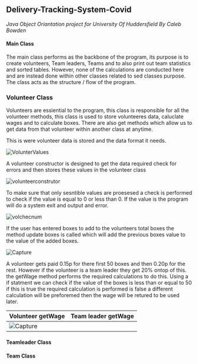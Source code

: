 ## Delivery-Tracking-System-Covid
*Java Object Oriantation project for University Of Huddersfield By Caleb Bowden*

#### Main Class
The main class performs as the backbone of the program, its purpose is to create volunteers, Team leaders, Teams and to also print out team statistics and sorted tables. However, none of the calculations are conducted here and are instead done within other classes related to sed classes purpose. The class acts as the structure / flow of the program.





### Volunteer Class
Volunteers are essiential to the program, this class is responsible for all the volunteer methods, this class is used to store volunteeres data, caluclate wages and to calculate boxes. There are also get methods which allow us to get data from that volunteer within another class at anytime.

This is were volunteer data is stored and the data format it needs.

![VolunterValues](https://user-images.githubusercontent.com/100306913/160255615-10eb4bfd-988d-4ecf-a9d5-b3b010030c27.png)


A volunteer constructor is designed to get the data required check for errors and then stores these values in the volunteer class

![volunteerconstrutor](https://user-images.githubusercontent.com/100306913/160255773-978fdd1d-0716-4e12-afb7-31fc9746dc86.png)

To make sure that only sesntible values are proesesed a check is performed to check if the value is equal to 0 or less than 0. If the value is the program will do a system exit and output and error.

![volchecnum](https://user-images.githubusercontent.com/100306913/160256545-9cd58132-42fb-4922-ad1f-021ae8bb1001.png)

If the user has entered boxes to add to the volunteers total boxes the method update boxes is called which will add the previous boxes value to the value of the added boxes.

![Capture](https://user-images.githubusercontent.com/100306913/160256665-302de961-1e5b-408d-8dba-735068d8f921.PNG)

A volunteer gets paid 0.15p for there first 50 boxes and then 0.20p for the rest. However if the volunteer is a team leader they get 20% ontop of this. the getWage method performs the required calculations to do this. Using a if statment we can check if the value of the boxes is less than or equal to 50 if this is true the required calculation is performed is false a different calculation will be preforemed then the wage will be retured to be used later.

Volunteer getWage | Team leader getWage 
--- | --- 
![Capture](https://user-images.githubusercontent.com/100306913/160257030-47969d86-f284-49c6-964e-ad6fcd284e4f.PNG) | 


#### Teamleader Class



#### Team Class

